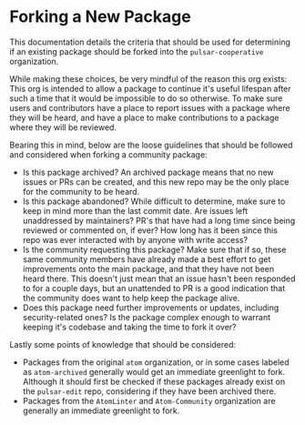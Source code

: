 # Forking a New Package

This documentation details the criteria that should be used for determining if an existing package should be forked into the `pulsar-cooperative` organization.

While making these choices, be very mindful of the reason this org exists:
This org is intended to allow a package to continue it's useful lifespan after such a time that it would be impossible to do so otherwise. To make sure users and contributors have a place to report issues with a package where they will be heard, and have a place to make contributions to a package where they will be reviewed.

Bearing this in mind, below are the loose guidelines that should be followed and considered when forking a community package:

* Is this package archived? An archived package means that no new issues or PRs can be created, and this new repo may be the only place for the community to be heard.
* Is this package abandoned? While difficult to determine, make sure to keep in mind more than the last commit date. Are issues left unaddressed by maintainers? PR's that have had a long time since being reviewed or commented on, if ever? How long has it been since this repo was ever interacted with by anyone with write access?
* Is the community requesting this package? Make sure that if so, these same community members have already made a best effort to get improvements onto the main package, and that they have not been heard there. This doesn't just mean that an issue hasn't been responded to for a couple days, but an unattended to PR is a good indication that the community does want to help keep the package alive.
* Does this package need further improvements or updates, including security-related ones? Is the package complex enough to warrant keeping it's codebase and taking the time to fork it over?

Lastly some points of knowledge that should be considered:

* Packages from the original `atom` organization, or in some cases labeled as `atom-archived` generally would get an immediate greenlight to fork. Although it should first be checked if these packages already exist on the `pulsar-edit` repo, considering if they have been archived there.
* Packages from the `AtomLinter` and `Atom-Community` organization are generally an immediate greenlight to fork.
